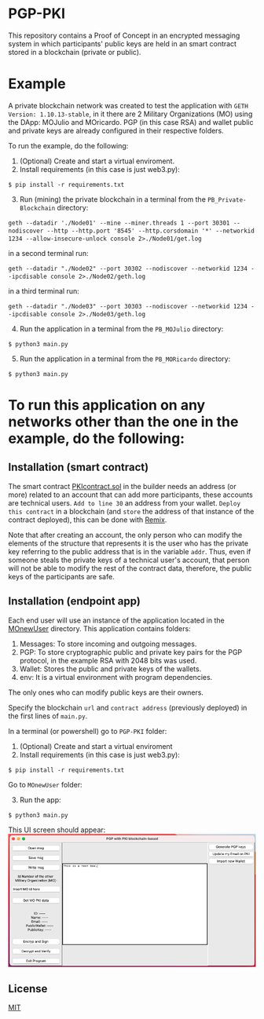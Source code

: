 # PGP-PKI

This repository contains a Proof of Concept in an encrypted messaging system in which participants' public keys are held in an smart contract stored in a blockchain (private or public).

# Example

A private blockchain network was created to test the application with `GETH Version: 1.10.13-stable`, in it there are 2 Military Organizations (MO) using the DApp: MOJulio and MOricardo. PGP (in this case RSA) and wallet public and private keys are already configured in their respective folders.

To run the example, do the following:

1. (Optional) Create and start a virtual enviroment.
2. Install requirements (in this case is just web3.py):
```
$ pip install -r requirements.txt
```
3. Run (mining) the private blockchain in a terminal from the `PB_Private-Blockchain` directory:
```
geth --datadir './Node01' --mine --miner.threads 1 --port 30301 --nodiscover --http --http.port '8545' --http.corsdomain '*' --networkid 1234 --allow-insecure-unlock console 2>./Node01/get.log
```
in a second terminal run:
```
geth --datadir "./Node02" --port 30302 --nodiscover --networkid 1234 --ipcdisable console 2>./Node02/geth.log
```
in a third terminal run:
```
geth --datadir "./Node03" --port 30303 --nodiscover --networkid 1234 --ipcdisable console 2>./Node03/geth.log
```
4. Run the application in a terminal from the `PB_MOJulio` directory:
```
$ python3 main.py
```
5. Run the application in a terminal from the `PB_MORicardo` directory:
```
$ python3 main.py
```

# To run this application on any networks other than the one in the example, do the following:

## Installation (smart contract)

The smart contract [PKIcontract.sol](https://github.com/julio-cesar-leitao/PGP-PKI/blob/main/PKIcontract.sol) in the builder needs an address (or more) related to an account that can add more participants, these accounts are technical users. `Add to line 30` an address from your wallet. `Deploy this contract` in a blockchain (and `store` the address of that instance of the contract deployed), this can be done with [Remix](http://remix.ethereum.org/).

Note that after creating an account, the only person who can modify the elements of the structure that represents it is the user who has the private key referring to the public address that is in the variable `addr`. Thus, even if someone steals the private keys of a technical user's account, that person will not be able to modify the rest of the contract data, therefore, the public keys of the participants are safe.

## Installation (endpoint app)

Each end user will use an instance of the application located in the [MOnewUser](https://github.com/julio-cesar-leitao/PGP-PKI/tree/main/MOnewUser) directory. This application contains folders:
1. Messages: To store incoming and outgoing messages.
2. PGP: To store cryptographic public and private key pairs for the PGP protocol, in the example RSA with 2048 bits was used.
3. Wallet: Stores the public and private keys of the wallets.
4. env: It is a virtual environment with program dependencies.

The only ones who can modify public keys are their owners.

Specify the blockchain `url` and `contract address` (previously deployed) in the first lines of `main.py`.

In a terminal (or powershell) go to `PGP-PKI` folder:
1. (Optional) Create and start a virtual enviroment
2. Install requirements (in this case is just web3.py):
```
$ pip install -r requirements.txt
```

Go to `MOnewUser` folder:

3. Run the app:
```
$ python3 main.py
```

This UI screen should appear:
![alt text](images/UI.png)

## License
[MIT](https://choosealicense.com/licenses/mit/)
